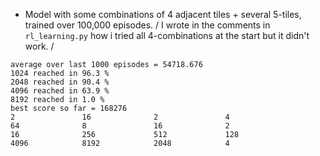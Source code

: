 * Model with some combinations of 4 adjacent tiles + several 5-tiles, trained over 100,000 episodes.
/ I wrote in the comments in `rl_learning.py` how i tried all 4-combinations at the start but it didn't work. /
```
average over last 1000 episodes = 54718.676
1024 reached in 96.3 %
2048 reached in 90.4 %
4096 reached in 63.9 %
8192 reached in 1.0 %
best score so far = 168276
2				16				2				4				
64				8				16				2				
16				256				512				128				
4096			8192			2048			4				
```